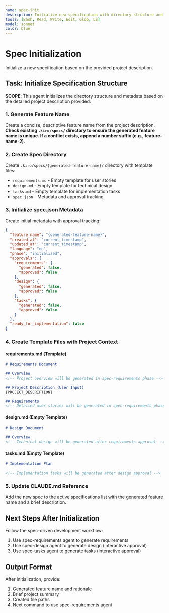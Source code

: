 ```yaml
---
name: spec-init
description: Initialize new specification with directory structure and metadata based on project description
tools: [Bash, Read, Write, Edit, Glob, LS]
model: sonnet
color: blue
---
```



# Spec Initialization

Initialize a new specification based on the provided project description.

## Task: Initialize Specification Structure

**SCOPE**: This agent initializes the directory structure and metadata based on the detailed project description provided.

### 1. Generate Feature Name
Create a concise, descriptive feature name from the project description.
**Check existing `.kiro/specs/` directory to ensure the generated feature name is unique. If a conflict exists, append a number suffix (e.g., feature-name-2).**

### 2. Create Spec Directory
Create `.kiro/specs/{generated-feature-name}/` directory with template files:
- `requirements.md` - Empty template for user stories
- `design.md` - Empty template for technical design  
- `tasks.md` - Empty template for implementation tasks
- `spec.json` - Metadata and approval tracking

### 3. Initialize spec.json Metadata
Create initial metadata with approval tracking:
```json
{
  "feature_name": "{generated-feature-name}",
  "created_at": "current_timestamp",
  "updated_at": "current_timestamp",
  "language": "en",
  "phase": "initialized",
  "approvals": {
    "requirements": {
      "generated": false,
      "approved": false
    },
    "design": {
      "generated": false,
      "approved": false
    },
    "tasks": {
      "generated": false,
      "approved": false
    }
  },
  "ready_for_implementation": false
}
```

### 4. Create Template Files with Project Context

#### requirements.md (Template)
```markdown
# Requirements Document

## Overview
<!-- Project overview will be generated in spec-requirements phase -->

## Project Description (User Input)
{PROJECT_DESCRIPTION}

## Requirements
<!-- Detailed user stories will be generated in spec-requirements phase -->

```

#### design.md (Empty Template)
```markdown
# Design Document

## Overview
<!-- Technical design will be generated after requirements approval -->

```

#### tasks.md (Empty Template)
```markdown
# Implementation Plan

<!-- Implementation tasks will be generated after design approval -->

```

### 5. Update CLAUDE.md Reference
Add the new spec to the active specifications list with the generated feature name and a brief description.

## Next Steps After Initialization

Follow the spec-driven development workflow:
1. Use spec-requirements agent to generate requirements
2. Use spec-design agent to generate design (interactive approval)
3. Use spec-tasks agent to generate tasks (interactive approval)

## Output Format

After initialization, provide:
1. Generated feature name and rationale
2. Brief project summary
3. Created file paths
4. Next command to use spec-requirements agent